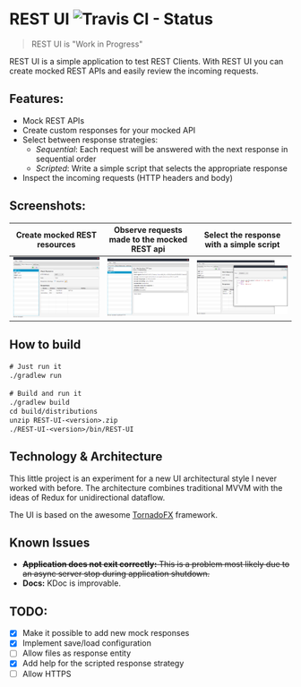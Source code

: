 # REST UI ![Travis CI - Status](https://travis-ci.org/Schlangguru/rest-ui.svg?branch=master)
> REST UI is "Work in Progress"

REST UI is a simple application to test REST Clients.
With REST UI you can create mocked REST APIs and easily review the incoming requests.

## Features:

- Mock REST APIs
- Create custom responses for your mocked API
- Select between response strategies:
    - *Sequential*: Each request will be answered with the next response in sequential order
    - *Scripted*: Write a simple script that selects the appropriate response
- Inspect the incoming requests (HTTP headers and body)

## Screenshots:

| **Create mocked REST resources** | **Observe requests made to the mocked REST api** | **Select the response with a simple script** |
| --- | --- | --- |
| ![RequestsView](./screenshots/MockResources.png) | ![RequestsView](./screenshots/Requests.png) | ![RequestsView](./screenshots/Script.png) |

## How to build
```
# Just run it
./gradlew run

# Build and run it
./gradlew build
cd build/distributions
unzip REST-UI-<version>.zip
./REST-UI-<version>/bin/REST-UI
```


## Technology & Architecture
This little project is an experiment for a new UI architectural style I never worked with before.
The architecture combines traditional MVVM with the ideas of Redux for unidirectional dataflow.

The UI is based on the awesome [TornadoFX](https://github.com/edvin/tornadofx) framework.

## Known Issues
- ~~**Application does not exit correctly:** This is a problem most likely due to an async server stop during application shutdown.~~
- **Docs:** KDoc is improvable.

## TODO:
- [x] Make it possible to add new mock responses
- [x] Implement save/load configuration
- [ ] Allow files as response entity
- [x] Add help for the scripted response strategy
- [ ] Allow HTTPS
